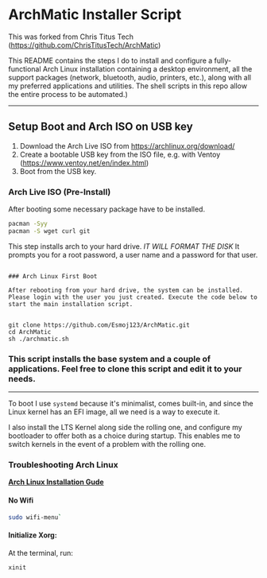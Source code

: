 # ArchMatic Installer Script

This was forked from Chris Titus Tech (https://github.com/ChrisTitusTech/ArchMatic)

This README contains the steps I do to install and configure a fully-functional Arch Linux installation containing a desktop environment, all the support packages (network, bluetooth, audio, printers, etc.), along with all my preferred applications and utilities. The shell scripts in this repo allow the entire process to be automated.)

---

## Setup Boot and Arch ISO on USB key

1. Download the Arch Live ISO from https://archlinux.org/download/
2. Create a bootable USB key from the ISO file, e.g. with Ventoy (https://www.ventoy.net/en/index.html)
3. Boot from the USB key.

### Arch Live ISO (Pre-Install)

After booting some necessary package have to be installed.

```bash
pacman -Syy
pacman -S wget curl git
```

This step installs arch to your hard drive. *IT WILL FORMAT THE DISK*
It prompts you for a root password, a user name and a password for that user.


```

### Arch Linux First Boot

After rebooting from your hard drive, the system can be installed. Please login with the user you just created. Execute the code below to start the main installation script.


git clone https://github.com/Esmoj123/ArchMatic.git
cd ArchMatic
sh ./archmatic.sh
```

### This script installs the base system and a couple of applications. Feel free to clone this script and edit it to your needs.

---



To boot I use `systemd` because it's minimalist, comes built-in, and since the Linux kernel has an EFI image, all we need is a way to execute it.

I also install the LTS Kernel along side the rolling one, and configure my bootloader to offer both as a choice during startup. This enables me to switch kernels in the event of a problem with the rolling one.

### Troubleshooting Arch Linux

__[Arch Linux Installation Gude](https://github.com/rickellis/Arch-Linux-Install-Guide)__

#### No Wifi

```bash
sudo wifi-menu`
```

#### Initialize Xorg:
At the terminal, run:

```bash
xinit
```